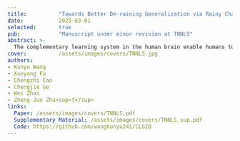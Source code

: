 ```yaml
---
title:          "Towards Better De-raining Generalization via Rainy Characteristics Memorization and Replay"
date:           2025-03-01
selected:       true
pub:            "Manuscript under minor revision at TNNLS"
abstract: >-
  The complementary learning system in the human brain enable humans to continually learn and remember various events, extracting statistical patterns from these events to develop the ability to generalize to new situations. Inspired by this, we propose a continual learning framework that mimics the complementary learning system. Our framework allows the network to continually accumulate knowledge and expand its knowledge base, thereby improving its ability to generalize to unseen scenarios.
cover:          /assets/images/covers/TNNLS.jpg
authors:
- Kunyu Wang
- Xueyang Fu
- Chengzhi Cao
- Chengjie Ge
- Wei Zhai
- Zheng-Jun Zha<sup>†</sup>
links:
  Paper: /assets/images/covers/TNNLS.pdf
  Supplementary Material: /assets/images/covers/TNNLS_sup.pdf
  Code: https://github.com/wangkunyu241/CLGID
---
```

